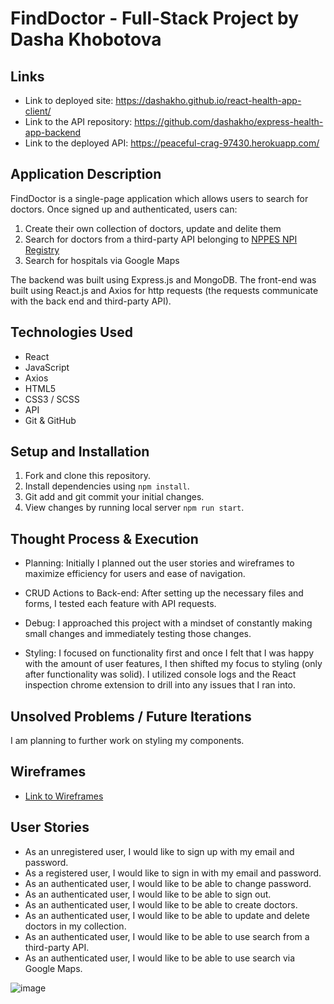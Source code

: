 # FindDoctor - Full-Stack Project by Dasha Khobotova

## Links
- Link to deployed site: https://dashakho.github.io/react-health-app-client/
- Link to the API repository: https://github.com/dashakho/express-health-app-backend
- Link to the deployed API: https://peaceful-crag-97430.herokuapp.com/

## Application Description
FindDoctor is a single-page application which allows users to search for doctors. Once signed up and authenticated, users can:
1. Create their own collection of doctors, update and delite them
2. Search for doctors from a third-party API belonging to [NPPES NPI Registry](https://npiregistry.cms.hhs.gov/)
3. Search for hospitals via Google Maps

The backend was built using Express.js and MongoDB. The front-end was built using React.js and Axios for http requests (the requests communicate with the back end and third-party API).

## Technologies Used
- React
- JavaScript
- Axios
- HTML5
- CSS3 / SCSS
- API
- Git & GitHub

## Setup and Installation
1. Fork and clone this repository.
2. Install dependencies using `npm install`.
3. Git add and git commit your initial changes.
4. View changes by running local server `npm run start`.


## Thought Process & Execution

* Planning: Initially I planned out the user stories and wireframes to maximize efficiency for users and ease of navigation.

* CRUD Actions to Back-end: After setting up the necessary files and forms, I tested each feature with API requests.

* Debug: I approached this project with a mindset of constantly making small changes and immediately testing those changes.

* Styling: I focused on functionality first and once I felt that I was happy with the amount of user features, I then shifted my focus to styling (only after functionality was solid). I utilized console logs and the React inspection chrome extension to drill into any issues that I ran into.

## Unsolved Problems / Future Iterations
I am planning to further work on styling my components.

## Wireframes
- [Link to Wireframes](https://bit.ly/36cH2gh)

## User Stories
* As an unregistered user, I would like to sign up with my email and password.
* As a registered user, I would like to sign in with my email and password.
* As an authenticated user, I would like to be able to change password.
* As an authenticated user, I would like to be able to sign out.
* As an authenticated user, I would like to be able to create doctors.
* As an authenticated user, I would like to be able to update and delete doctors in my collection.
* As an authenticated user, I would like to be able to use search from a third-party API.
* As an authenticated user, I would like to be able to use search via Google Maps.

![image](https://media.git.generalassemb.ly/user/22462/files/037d0880-1780-11ea-9860-9fc905322cee)
